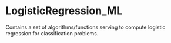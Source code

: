 # LogisticRegression_ML
Contains a set of algorithms/functions serving to compute logistic regression for classification problems.
